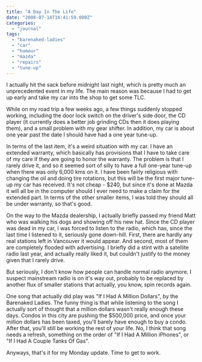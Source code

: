 ```yaml
---
title: "A Day In The Life"
date: "2008-07-14T16:41:59.000Z"
categories: 
  - "journal"
tags: 
  - "barenaked-ladies"
  - "car"
  - "humour"
  - "mazda"
  - "repairs"
  - "tune-up"
---
```


I actually hit the sack before midnight last night, which is pretty much an unprecedented event in my life. The main reason was because I had to get up early and take my car into the shop to get some TLC.

While on my road trip a few weeks ago, a few things suddenly stopped working, including the door lock switch on the driver's side door, the CD player (it currently does a better job grinding CDs then it does playing them), and a small problem with my gear shifter. In addition, my car is about one year past the date I should have had a one year tune-up.

In terms of the last item, it's a weird situation with my car. I have an extended warranty, which basically has provisions that I have to take care of my care if they are going to honor the warranty. The problem is that I rarely drive it, and so it seemed sort of silly to have a full one-year tune-up when there was only 6,000 kms on it. I have been fairly religious with changing the oil and doing tire rotations, but this will be the first major tune-up my car has received. It's not cheap - $240, but since it's done at Mazda it will all be in the computer should I ever need to make a claim for the extended part. In terms of the other smaller items, I was told they should all be under warranty, so that's good.

On the way to the Mazda dealership, I actually briefly passed my friend Matt who was walking his dogs and showing off his new hat. Since the CD player was dead in my car, I was forced to listen to the radio, which has, since the last time I listened to it, seriously gone down-hill. First, there are hardly any real stations left in Vancouver it would appear. And second, most of them are completely flooded with advertising. I briefly did a stint with a satellite radio last year, and actually really liked it, but couldn't justify to the money given that I rarely drive.

But seriously, I don't know how people can handle normal radio anymore. I suspect mainstream radio is on it's way out, probably to be replaced by another flux of smaller stations that actually, you know, spin records again.

One song that actually did play was "If I Had A Million Dollars", by the Barenaked Ladies. The funny thing is that while listening to the song I actually sort of thought that a million dollars wasn't really enough these days. Condos in this city are pushing the $500,000 price, and once your million dollars has been taxed, you'll barely have enough to buy a condo. After that, you'll still be working the rest of your life. No, I think that song needs a refresh, something on the order of "If I Had A Million iPhones", or "If I Had A Couple Tanks Of Gas".

Anyways, that's it for my Monday update. Time to get to work.
